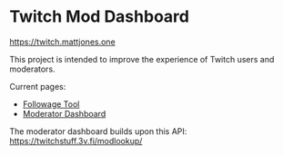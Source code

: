 # Twitch Mod Dashboard
https://twitch.mattjones.one

This project is intended to improve the experience of Twitch users and moderators.

Current pages:
* [Followage Tool](https://mattjones.one/followage)
* [Moderator Dashboard](https://twitch.mattjones.one/mod-dashboard)

The moderator dashboard builds upon this API: https://twitchstuff.3v.fi/modlookup/

